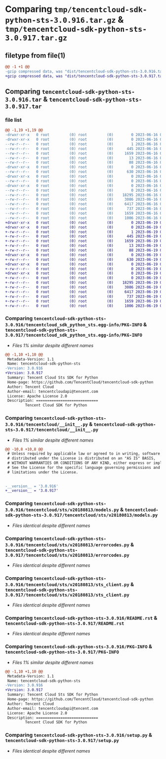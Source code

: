 # Comparing `tmp/tencentcloud-sdk-python-sts-3.0.916.tar.gz` & `tmp/tencentcloud-sdk-python-sts-3.0.917.tar.gz`

## filetype from file(1)

```diff
@@ -1 +1 @@
-gzip compressed data, was "dist/tencentcloud-sdk-python-sts-3.0.916.tar", last modified: Fri Jun 16 00:40:57 2023, max compression
+gzip compressed data, was "dist/tencentcloud-sdk-python-sts-3.0.917.tar", last modified: Mon Jun 19 00:32:43 2023, max compression
```

## Comparing `tencentcloud-sdk-python-sts-3.0.916.tar` & `tencentcloud-sdk-python-sts-3.0.917.tar`

### file list

```diff
@@ -1,19 +1,19 @@
-drwxr-xr-x   0 root         (0) root         (0)        0 2023-06-16 00:40:57.000000 tencentcloud-sdk-python-sts-3.0.916/
-drwxr-xr-x   0 root         (0) root         (0)        0 2023-06-16 00:40:57.000000 tencentcloud-sdk-python-sts-3.0.916/tencentcloud_sdk_python_sts.egg-info/
--rw-r--r--   0 root         (0) root         (0)        1 2023-06-16 00:40:57.000000 tencentcloud-sdk-python-sts-3.0.916/tencentcloud_sdk_python_sts.egg-info/dependency_links.txt
--rw-r--r--   0 root         (0) root         (0)      445 2023-06-16 00:40:57.000000 tencentcloud-sdk-python-sts-3.0.916/tencentcloud_sdk_python_sts.egg-info/SOURCES.txt
--rw-r--r--   0 root         (0) root         (0)     1659 2023-06-16 00:40:57.000000 tencentcloud-sdk-python-sts-3.0.916/tencentcloud_sdk_python_sts.egg-info/PKG-INFO
--rw-r--r--   0 root         (0) root         (0)       13 2023-06-16 00:40:57.000000 tencentcloud-sdk-python-sts-3.0.916/tencentcloud_sdk_python_sts.egg-info/top_level.txt
--rw-r--r--   0 root         (0) root         (0)       88 2023-06-16 00:40:57.000000 tencentcloud-sdk-python-sts-3.0.916/setup.cfg
-drwxr-xr-x   0 root         (0) root         (0)        0 2023-06-16 00:40:57.000000 tencentcloud-sdk-python-sts-3.0.916/tencentcloud/
--rw-r--r--   0 root         (0) root         (0)      630 2023-06-16 00:40:57.000000 tencentcloud-sdk-python-sts-3.0.916/tencentcloud/__init__.py
-drwxr-xr-x   0 root         (0) root         (0)        0 2023-06-16 00:40:57.000000 tencentcloud-sdk-python-sts-3.0.916/tencentcloud/sts/
--rw-r--r--   0 root         (0) root         (0)        0 2023-06-16 00:40:57.000000 tencentcloud-sdk-python-sts-3.0.916/tencentcloud/sts/__init__.py
-drwxr-xr-x   0 root         (0) root         (0)        0 2023-06-16 00:40:57.000000 tencentcloud-sdk-python-sts-3.0.916/tencentcloud/sts/v20180813/
--rw-r--r--   0 root         (0) root         (0)        0 2023-06-16 00:40:57.000000 tencentcloud-sdk-python-sts-3.0.916/tencentcloud/sts/v20180813/__init__.py
--rw-r--r--   0 root         (0) root         (0)    18295 2023-06-16 00:40:57.000000 tencentcloud-sdk-python-sts-3.0.916/tencentcloud/sts/v20180813/models.py
--rw-r--r--   0 root         (0) root         (0)     3086 2023-06-16 00:40:57.000000 tencentcloud-sdk-python-sts-3.0.916/tencentcloud/sts/v20180813/errorcodes.py
--rw-r--r--   0 root         (0) root         (0)     6417 2023-06-16 00:40:57.000000 tencentcloud-sdk-python-sts-3.0.916/tencentcloud/sts/v20180813/sts_client.py
--rw-r--r--   0 root         (0) root         (0)      737 2023-06-16 00:40:57.000000 tencentcloud-sdk-python-sts-3.0.916/README.rst
--rw-r--r--   0 root         (0) root         (0)     1659 2023-06-16 00:40:57.000000 tencentcloud-sdk-python-sts-3.0.916/PKG-INFO
--rw-r--r--   0 root         (0) root         (0)     1006 2023-06-16 00:40:57.000000 tencentcloud-sdk-python-sts-3.0.916/setup.py
+drwxr-xr-x   0 root         (0) root         (0)        0 2023-06-19 00:32:43.000000 tencentcloud-sdk-python-sts-3.0.917/
+drwxr-xr-x   0 root         (0) root         (0)        0 2023-06-19 00:32:43.000000 tencentcloud-sdk-python-sts-3.0.917/tencentcloud_sdk_python_sts.egg-info/
+-rw-r--r--   0 root         (0) root         (0)        1 2023-06-19 00:32:43.000000 tencentcloud-sdk-python-sts-3.0.917/tencentcloud_sdk_python_sts.egg-info/dependency_links.txt
+-rw-r--r--   0 root         (0) root         (0)      445 2023-06-19 00:32:43.000000 tencentcloud-sdk-python-sts-3.0.917/tencentcloud_sdk_python_sts.egg-info/SOURCES.txt
+-rw-r--r--   0 root         (0) root         (0)     1659 2023-06-19 00:32:43.000000 tencentcloud-sdk-python-sts-3.0.917/tencentcloud_sdk_python_sts.egg-info/PKG-INFO
+-rw-r--r--   0 root         (0) root         (0)       13 2023-06-19 00:32:43.000000 tencentcloud-sdk-python-sts-3.0.917/tencentcloud_sdk_python_sts.egg-info/top_level.txt
+-rw-r--r--   0 root         (0) root         (0)       88 2023-06-19 00:32:43.000000 tencentcloud-sdk-python-sts-3.0.917/setup.cfg
+drwxr-xr-x   0 root         (0) root         (0)        0 2023-06-19 00:32:43.000000 tencentcloud-sdk-python-sts-3.0.917/tencentcloud/
+-rw-r--r--   0 root         (0) root         (0)      630 2023-06-19 00:32:43.000000 tencentcloud-sdk-python-sts-3.0.917/tencentcloud/__init__.py
+drwxr-xr-x   0 root         (0) root         (0)        0 2023-06-19 00:32:43.000000 tencentcloud-sdk-python-sts-3.0.917/tencentcloud/sts/
+-rw-r--r--   0 root         (0) root         (0)        0 2023-06-19 00:32:43.000000 tencentcloud-sdk-python-sts-3.0.917/tencentcloud/sts/__init__.py
+drwxr-xr-x   0 root         (0) root         (0)        0 2023-06-19 00:32:43.000000 tencentcloud-sdk-python-sts-3.0.917/tencentcloud/sts/v20180813/
+-rw-r--r--   0 root         (0) root         (0)        0 2023-06-19 00:32:43.000000 tencentcloud-sdk-python-sts-3.0.917/tencentcloud/sts/v20180813/__init__.py
+-rw-r--r--   0 root         (0) root         (0)    18295 2023-06-19 00:32:43.000000 tencentcloud-sdk-python-sts-3.0.917/tencentcloud/sts/v20180813/models.py
+-rw-r--r--   0 root         (0) root         (0)     3086 2023-06-19 00:32:43.000000 tencentcloud-sdk-python-sts-3.0.917/tencentcloud/sts/v20180813/errorcodes.py
+-rw-r--r--   0 root         (0) root         (0)     6417 2023-06-19 00:32:43.000000 tencentcloud-sdk-python-sts-3.0.917/tencentcloud/sts/v20180813/sts_client.py
+-rw-r--r--   0 root         (0) root         (0)      737 2023-06-19 00:32:43.000000 tencentcloud-sdk-python-sts-3.0.917/README.rst
+-rw-r--r--   0 root         (0) root         (0)     1659 2023-06-19 00:32:43.000000 tencentcloud-sdk-python-sts-3.0.917/PKG-INFO
+-rw-r--r--   0 root         (0) root         (0)     1006 2023-06-19 00:32:43.000000 tencentcloud-sdk-python-sts-3.0.917/setup.py
```

### Comparing `tencentcloud-sdk-python-sts-3.0.916/tencentcloud_sdk_python_sts.egg-info/PKG-INFO` & `tencentcloud-sdk-python-sts-3.0.917/tencentcloud_sdk_python_sts.egg-info/PKG-INFO`

 * *Files 1% similar despite different names*

```diff
@@ -1,10 +1,10 @@
 Metadata-Version: 1.1
 Name: tencentcloud-sdk-python-sts
-Version: 3.0.916
+Version: 3.0.917
 Summary: Tencent Cloud Sts SDK for Python
 Home-page: https://github.com/TencentCloud/tencentcloud-sdk-python
 Author: Tencent Cloud
 Author-email: tencentcloudapi@tencent.com
 License: Apache License 2.0
 Description: ============================
         Tencent Cloud SDK for Python
```

### Comparing `tencentcloud-sdk-python-sts-3.0.916/tencentcloud/__init__.py` & `tencentcloud-sdk-python-sts-3.0.917/tencentcloud/__init__.py`

 * *Files 1% similar despite different names*

```diff
@@ -10,8 +10,8 @@
 # Unless required by applicable law or agreed to in writing, software
 # distributed under the License is distributed on an "AS IS" BASIS,
 # WITHOUT WARRANTIES OR CONDITIONS OF ANY KIND, either express or implied.
 # See the License for the specific language governing permissions and
 # limitations under the License.
 
 
-__version__ = '3.0.916'
+__version__ = '3.0.917'
```

### Comparing `tencentcloud-sdk-python-sts-3.0.916/tencentcloud/sts/v20180813/models.py` & `tencentcloud-sdk-python-sts-3.0.917/tencentcloud/sts/v20180813/models.py`

 * *Files identical despite different names*

### Comparing `tencentcloud-sdk-python-sts-3.0.916/tencentcloud/sts/v20180813/errorcodes.py` & `tencentcloud-sdk-python-sts-3.0.917/tencentcloud/sts/v20180813/errorcodes.py`

 * *Files identical despite different names*

### Comparing `tencentcloud-sdk-python-sts-3.0.916/tencentcloud/sts/v20180813/sts_client.py` & `tencentcloud-sdk-python-sts-3.0.917/tencentcloud/sts/v20180813/sts_client.py`

 * *Files identical despite different names*

### Comparing `tencentcloud-sdk-python-sts-3.0.916/README.rst` & `tencentcloud-sdk-python-sts-3.0.917/README.rst`

 * *Files identical despite different names*

### Comparing `tencentcloud-sdk-python-sts-3.0.916/PKG-INFO` & `tencentcloud-sdk-python-sts-3.0.917/PKG-INFO`

 * *Files 1% similar despite different names*

```diff
@@ -1,10 +1,10 @@
 Metadata-Version: 1.1
 Name: tencentcloud-sdk-python-sts
-Version: 3.0.916
+Version: 3.0.917
 Summary: Tencent Cloud Sts SDK for Python
 Home-page: https://github.com/TencentCloud/tencentcloud-sdk-python
 Author: Tencent Cloud
 Author-email: tencentcloudapi@tencent.com
 License: Apache License 2.0
 Description: ============================
         Tencent Cloud SDK for Python
```

### Comparing `tencentcloud-sdk-python-sts-3.0.916/setup.py` & `tencentcloud-sdk-python-sts-3.0.917/setup.py`

 * *Files identical despite different names*

